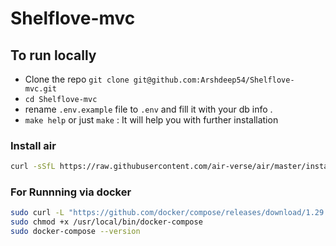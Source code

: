 # Shelflove-mvc
 
## To run locally
- Clone the repo ```git clone git@github.com:Arshdeep54/Shelflove-mvc.git```
- ```cd Shelflove-mvc ```
- rename `.env.example` file to `.env` and fill it with your db info .
- ```make help``` or just ```make``` : It will help you with further installation 

### Install air 
```bash
curl -sSfL https://raw.githubusercontent.com/air-verse/air/master/install.sh | sh -s -- -b $(go env GOPATH)/bin
```

### For Runnning via  docker
```bash
sudo curl -L "https://github.com/docker/compose/releases/download/1.29.2/docker-compose-$(uname -s)-$(uname -m)" -o /usr/local/bin/docker-compose
sudo chmod +x /usr/local/bin/docker-compose
sudo docker-compose --version

```